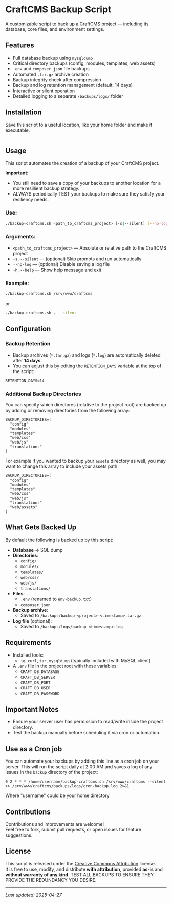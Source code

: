 # CraftCMS Backup Script

A customizable script to back up a CraftCMS project — including its database, core files, and environment settings.

## Features

- Full database backup using `mysqldump`
- Critical directory backups (config, modules, templates, web assets)
- `.env` and `composer.json` file backups
- Automated `.tar.gz` archive creation
- Backup integrity check after compression
- Backup and log retention management (default: 14 days)
- Interactive or silent operation
- Detailed logging to a separate `/backups/logs/` folder

## Installation
Save this script to a useful location, like your home folder and make it executable:

```
```

## Usage
This script automates the creation of a backup of your CraftCMS project. 

**Important**:
- You still need to save a copy of your backups to another location for a more resillient backup strategy.
- ALWAYS periodically TEST your backups to make sure they satisfy your resiliency needs.

### Use:
```bash
./backup-craftcms.sh <path_to_craftcms_project> [-s|--silent] [--no-log]
```

### Arguments:
- `<path_to_craftcms_project>` — Absolute or relative path to the CraftCMS project
- `-s`, `--silent` — (optional) Skip prompts and run automatically
- `--no-log` — (optional) Disable saving a log file
- `-h`, `--help` — Show help message and exit

### Example:
```bash
./backup-craftcms.sh /srv/www/craftcms
```
or
```bash
./backup-craftcms.sh . --silent
```

## Configuration

### Backup Retention
- Backup archives (`*.tar.gz`) and logs (`*.log`) are automatically deleted after **14 days**.
- You can adjust this by editing the `RETENTION_DAYS` variable at the top of the script:

```
RETENTION_DAYS=14
```

### Additional Backup Directories
You can specify which directores (relative to the project root) are backed up by adding or removing directories from the following array:

```
BACKUP_DIRECTORIES=(
  "config"
  "modules"
  "templates"
  "web/css"
  "web/js"
  "translations"
)
```
For example if you wanted to backup your `assets` directory as well, you may want to change this array to include your assets path:

```
BACKUP_DIRECTORIES=(
  "config"
  "modules"
  "templates"
  "web/css"
  "web/js"
  "translations"
  "web/assets"
)
```

## What Gets Backed Up
By default the following is backed up by this script:

- **Database** → SQL dump
- **Directories**:
  - `config/`
  - `modules/`
  - `templates/`
  - `web/css/`
  - `web/js/`
  - `translations/`
- **Files**:
  - `.env` (renamed to `env-backup.txt`)
  - `composer.json`
- **Backup archive**:  
  - Saved to `/backups/backup-<project>-<timestamp>.tar.gz`
- **Log file** (optional):  
  - Saved to `/backups/logs/backup-<timestamp>.log`


## Requirements

- Installed tools:
  - `jq`, `curl`, `tar`, `mysqldump` (typically included with MySQL client)
- A `.env` file in the project root with these variables:
  - `CRAFT_DB_DATABASE`
  - `CRAFT_DB_SERVER`
  - `CRAFT_DB_PORT`
  - `CRAFT_DB_USER`
  - `CRAFT_DB_PASSWORD`

## Important Notes

- Ensure your server user has permission to read/write inside the project directory.
- Test the backup manually before scheduling it via cron or automation.

## Use as a Cron job
You can automate your backups by adding this line as a cron job on your server. This will run the script daily at 2:00 AM and saves a log of any issues in the `backup` directory of the project:

```
0 2 * * * /home/username/backup-craftcms.sh /srv/www/craftcms --silent >> /srv/www/craftcms/backups/logs/cron-backup.log 2>&1
```

Where "username" could be your home directory



## Contributions

Contributions and improvements are welcome!  
Feel free to fork, submit pull requests, or open issues for feature suggestions.



## License

This script is released under the [Creative Commons Attribution](https://creativecommons.org/licenses/by/4.0/) license.  
It is free to use, modify, and distribute **with attribution**, provided **as-is** and **without warranty of any kind**. TEST ALL BACKUPS TO ENSURE THEY PROVIDE THE REDUNDANCY YOU DESIRE.

---

_Last updated: 2025-04-27_
